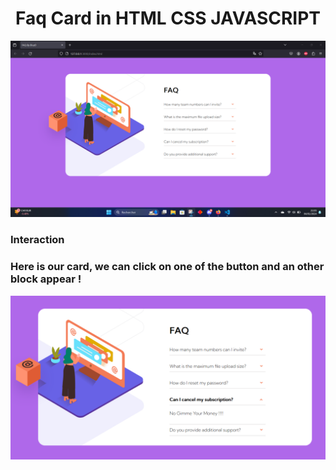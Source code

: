 <h1 align="center">Faq Card in HTML CSS JAVASCRIPT</h1>

![Faq card](images/first.png "The Faq Card")

### Interaction

<h3>Here is our card, we can click on one of the button and an other block appear !</h3>

![Faq card interactive](images/second.png "Interaction")


